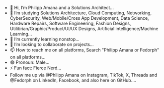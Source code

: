 - 👋 Hi, I’m Philipp Amana and a Solutions Architect...
- 👀 I’m studying Solutions Architecture, Cloud Computing, Networking, CyberSecurity, Web/Mobìle/Cross App Development, Data Science, Hardware Repairs, Software Engineering, Fashion Designs, Utilitirian/Graphic/Product/UI/UX Designs, Artificial intelligence/Machine Learning...
- 🌱 I’m currently learning nonstop...
- 💞️ I’m looking to collaborate on projects...
- 📫 How to reach me on all platforms, Search "Philipp Amana or Fedorph" on all platforms...
- 😄 Pronoun: Male...
- ⚡ Fun fact: Fierce Nerd...
- Follow me up via @Philipp Amana on Instagram, TikTok, X, Threads and @Fedorph on LinkedIn, Facebook, and also here on GitHub....

<!---
Philipp Amana is a ✨ special ✨ repository because its `README.md` (this file) appears on your GitHub profile.
You can click the Preview link to take a look at your changes.
--->
